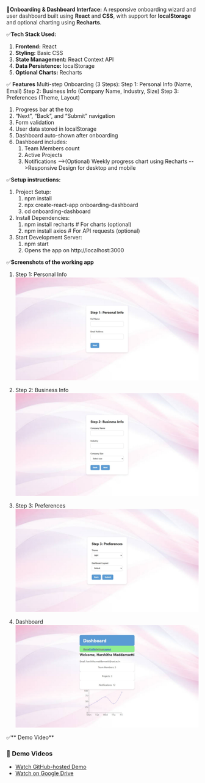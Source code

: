 🚀**Onboarding & Dashboard Interface:**
A responsive onboarding wizard and user dashboard built using **React** and **CSS**, with support for **localStorage** and optional charting using **Recharts**.

✅**Tech Stack Used:**
1) **Frontend:** React
2) **Styling:** Basic CSS
3) **State Management:** React Context API
4) **Data Persistence:** localStorage
5) **Optional Charts:** Recharts

✅ **Features**
Multi-step Onboarding (3 Steps):
Step 1: Personal Info (Name, Email)
Step 2: Business Info (Company Name, Industry, Size)
Step 3: Preferences (Theme, Layout)
1) Progress bar at the top
2) “Next”, “Back”, and “Submit” navigation
3) Form validation
4) User data stored in localStorage
5) Dashboard auto-shown after onboarding
6) Dashboard includes:
   1) Team Members count
   2) Active Projects
   3) Notifications
-->(Optional) Weekly progress chart using Recharts
-->Responsive Design for desktop and mobile

✅**Setup instructions:**
1) Project Setup:
   1) npm install  
   2) npx create-react-app onboarding-dashboard
   3) cd onboarding-dashboard
3) Install Dependencies:
      1) npm install recharts  # For charts (optional)
      2) npm install axios   # For API requests (optional)
4)  Start Development Server:
      1) npm start
      2) Opens the app on http://localhost:3000



✅**Screenshots of the working app**
1) Step 1: Personal Info 
![Step 1](https://github.com/Maddamsettiharshitha/Onboarding-Dashboard-Interface/blob/main/public/screenshots/step1.jpeg?raw=true)

2) Step 2: Business Info
![Step 1](https://github.com/Maddamsettiharshitha/Onboarding-Dashboard-Interface/blob/main/public/screenshots/step2.jpeg?raw=true)

3) Step 3: Preferences
![Step 3](https://github.com/Maddamsettiharshitha/Onboarding-Dashboard-Interface/blob/main/public/screenshots/step3.jpeg?raw=true)

4) Dashboard
![Step 4](https://github.com/Maddamsettiharshitha/Onboarding-Dashboard-Interface/blob/main/public/screenshots/Dashboard.jpeg?raw=true)
  

✅** Demo Video**

### 🎥 Demo Videos

- [Watch GitHub-hosted Demo](https://raw.githubusercontent.com/Maddamsettiharshitha/Onboarding-Dashboard-Interface/main/public/videos/Demo-video.mp4)
- [Watch on Google Drive](https://drive.google.com/file/d/1Z6heTP7NW0uvvZjZCBdNEgXsGQryznHE/view?usp=drive_link)
     

